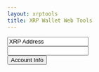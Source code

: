 ```yaml
---
layout: xrptools
title: XRP Wallet Web Tools
---
```

    
<script src="https://unpkg.com/ripple-lib@1.10.0/build/ripple-latest-min.js"></script>

<div class="container-sm mt-3">
    <form class="row g-3" onsubmit="setOutput(''); getAccountInfoAPI(document.getElementById('xrpAddress').value, xrplServer.value); return false;">
        <div class="col-auto">
            <input type="text" readonly class="form-control-plaintext" id="staticXRPAddress" value="XRP Address">
        </div>
        <div class="col-sm">
            <input type="text" class="form-control" id="xrpAddress" placeholder="">
        </div>
        <div class="col-auto">
            <button type="submit" class="btn btn-primary mb-3">Account Info</button>
        </div>
    </form>
</div>

<div class="container sm mt-3">
    <pre>
        <samp id="accountInfoResults">
        </samp>
    </pre>
</div>

<script>
    function getAccountInfoAPI(account, serverWebSocketURL) {
        const api = new ripple.RippleAPI({
            // server: 'wss://s1.ripple.com'
            // server: 'wss://s.altnet.rippletest.net'
            server: serverWebSocketURL
        });

        api.connect().then(() => {
            try {
                return api.getAccountInfo(account);
            } catch (error) {
                console.log(error);
                return 'failed';
            }
        }).then((result) => {
            console.log(result)
            setOutput(JSON.stringify(result, null, ' ').replace(/[{}]/g,''));
            return api.disconnect();
        }).catch((error) => {
            console.log(error);
            setErrorMessage(error.message);
        });
    }

    function setErrorMessage(message) {
        if (message.includes('instance.address is not exactly one from')) {
            setOutput("Invalid address");
        }
        else {
            setOutput(message);
        }
    }

    function setOutput(output) {
        document.getElementById('accountInfoResults').innerHTML = output;
    }
</script>
